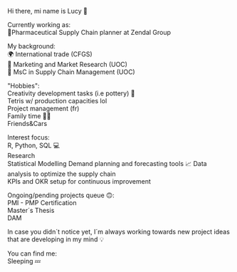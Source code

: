 Hi there, mi name is Lucy 👋

Currently working as:                            
🧪Pharmaceutical Supply Chain planner at Zendal Group     

My background:        
🌍 International trade (CFGS)                 
🌟 Marketing and Market Research (UOC)            
📑 MsC in Supply Chain Management (UOC)           

"Hobbies":            
Creativity development tasks (i.e pottery) 🎨             
Tetris w/ production capacities lol               
Project management (fr)                   
Family time 🐶💕                  
Friends&Cars                        

Interest focus:                 
R, Python, SQL 💻                     
Research                    
Statistical Modelling 
Demand planning and forecasting tools 📈
Data analysis to optimize the supply chain                  
KPIs and OKR setup for continuous improvement             

Ongoing/pending projects queue 🙃:              
PMI - PMP Certification             
Master´s Thesis           
DAM               

In case you didn´t notice yet, I´m always working towards new project ideas that are developing in my mind 💡




You can find me:              
Sleeping 💤
